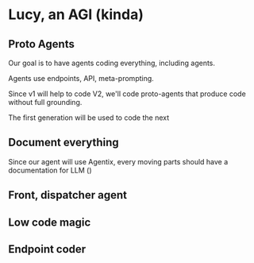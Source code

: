 # Lucy, an AGI (kinda)

## Proto Agents

Our goal is to have agents coding everything, including agents.

Agents use endpoints, API, meta-prompting.

Since v1 will help to code V2, we'll code proto-agents that produce code without full grounding.

The first generation will be used to code the next

## Document everything

Since our agent will use Agentix, every moving parts should have a documentation for LLM ()

## Front, dispatcher agent
## Low code magic
## Endpoint coder
